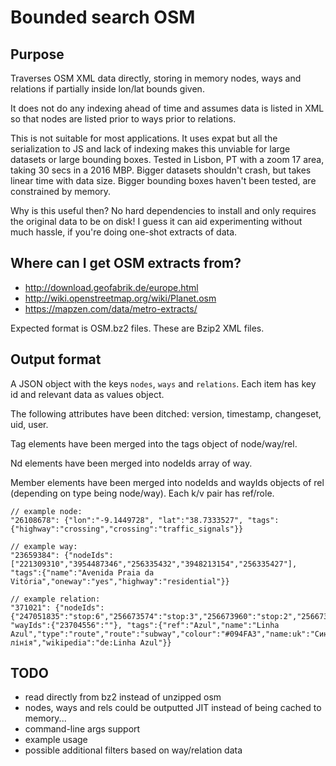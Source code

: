 # Bounded search OSM

## Purpose

Traverses OSM XML data directly, storing in memory nodes, ways and relations if partially inside lon/lat bounds given.

It does not do any indexing ahead of time and assumes data is listed in XML so that nodes are listed prior to ways prior to relations.

This is not suitable for most applications. It uses expat but all the serialization to JS and lack of indexing makes this unviable for
large datasets or large bounding boxes.
Tested in Lisbon, PT with a zoom 17 area, taking 30 secs in a 2016 MBP.
Bigger datasets shouldn't crash, but takes linear time with data size.
Bigger bounding boxes haven't been tested, are constrained by memory.

Why is this useful then? No hard dependencies to install and only requires the original data to be on disk!
I guess it can aid experimenting without much hassle, if you're doing one-shot extracts of data.


## Where can I get OSM extracts from?

* <http://download.geofabrik.de/europe.html>
* <http://wiki.openstreetmap.org/wiki/Planet.osm>
* <https://mapzen.com/data/metro-extracts/>

Expected format is OSM.bz2 files. These are Bzip2 XML files.


## Output format

A JSON object with the keys `nodes`, `ways` and `relations`. Each item has key id and relevant data as values object.

The following attributes have been ditched: version, timestamp, changeset, uid, user.

Tag elements have been merged into the tags object of node/way/rel.

Nd elements have been merged into nodeIds array of way.

Member elements have been merged into nodeIds and wayIds objects of rel (depending on type being node/way). Each k/v pair has ref/role.

```
// example node:
"26108678": {"lon":"-9.1449728", "lat":"38.7333527", "tags":{"highway":"crossing","crossing":"traffic_signals"}}

// example way:
"23659384": {"nodeIds":["221309310","3954487346","256335432","3948213154","256335427"], "tags":{"name":"Avenida Praia da Vitória","oneway":"yes","highway":"residential"}}

// example relation:
"371021": {"nodeIds":{"247051835":"stop:6","256673574":"stop:3","256673960":"stop:2","256673972":"stop:4","256674213":"stop:7","256976570":"stop:8","256976574":"stop:9","256978160":"stop:10","256978165":"stop:11","256978170":"stop:12","256978583":"stop:13","256979289":"stop:14","256981317":"stop:15","256981321":"stop:16","256981325":"stop:17","600134721":"stop:5","1696909109":"stop:1"}, "wayIds":{"23704556":""}, "tags":{"ref":"Azul","name":"Linha Azul","type":"route","route":"subway","colour":"#094FA3","name:uk":"Синя лінія","wikipedia":"de:Linha Azul"}}

```


## TODO

* read directly from bz2 instead of unzipped osm
* nodes, ways and rels could be outputted JIT instead of being cached to memory...
* command-line args support
* example usage
* possible additional filters based on way/relation data
